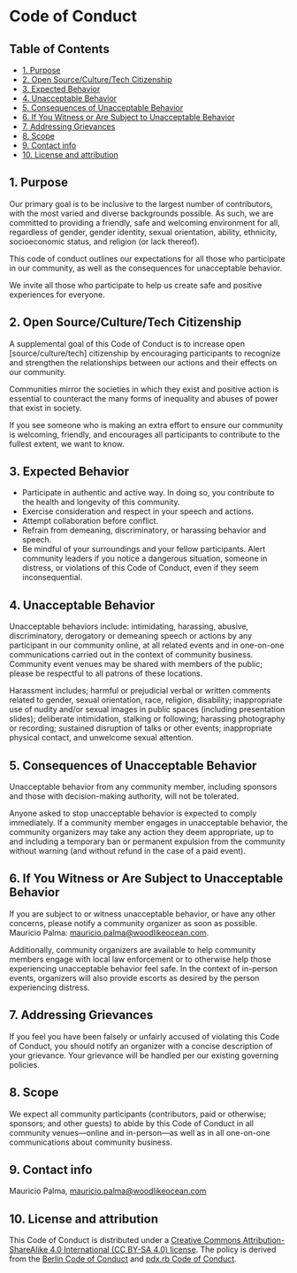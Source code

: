 # Code of Conduct

## Table of Contents

- [1. Purpose](#1-purpose)
- [2. Open Source/Culture/Tech Citizenship](#2-open-sourceculturetech-citizenship)
- [3. Expected Behavior](#3-expected-behavior)
- [4. Unacceptable Behavior](#4-unacceptable-behavior)
- [5. Consequences of Unacceptable Behavior](#5-consequences-of-unacceptable-behavior)
- [6. If You Witness or Are Subject to Unacceptable Behavior](#6-if-you-witness-or-are-subject-to-unacceptable-behavior)
- [7. Addressing Grievances](#7-addressing-grievances)
- [8. Scope](#8-scope)
- [9. Contact info](#9-contact-info)
- [10. License and attribution](#10-license-and-attribution)

## 1. Purpose

Our primary goal is to be inclusive to the largest number of contributors, with the most varied and diverse backgrounds possible. As such, we are committed to providing a friendly, safe and welcoming environment for all, regardless of gender, gender identity, sexual orientation, ability, ethnicity, socioeconomic status, and religion (or lack thereof).

This code of conduct outlines our expectations for all those who participate in our community, as well as the consequences for unacceptable behavior.

We invite all those who participate to help us create safe and positive experiences for everyone.

## 2. Open Source/Culture/Tech Citizenship

A supplemental goal of this Code of Conduct is to increase open [source/culture/tech] citizenship by encouraging participants to recognize and strengthen the relationships between our actions and their effects on our community.

Communities mirror the societies in which they exist and positive action is essential to counteract the many forms of inequality and abuses of power that exist in society.

If you see someone who is making an extra effort to ensure our community is welcoming, friendly, and encourages all participants to contribute to the fullest extent, we want to know.

## 3. Expected Behavior

- Participate in authentic and active way. In doing so, you contribute to the health and longevity of this community.
- Exercise consideration and respect in your speech and actions.
- Attempt collaboration before conflict.
- Refrain from demeaning, discriminatory, or harassing behavior and speech.
- Be mindful of your surroundings and your fellow participants. Alert community leaders if you notice a dangerous situation, someone in distress, or violations of this Code of Conduct, even if they seem inconsequential.

## 4. Unacceptable Behavior

Unacceptable behaviors include: intimidating, harassing, abusive, discriminatory, derogatory or demeaning speech or actions by any participant in our community online, at all related events and in one-on-one communications carried out in the context of community business. Community event venues may be shared with members of the public; please be respectful to all patrons of these locations.

Harassment includes; harmful or prejudicial verbal or written comments related to gender, sexual orientation, race, religion, disability; inappropriate use of nudity and/or sexual images in public spaces (including presentation slides); deliberate intimidation, stalking or following; harassing photography or recording; sustained disruption of talks or other events; inappropriate physical contact, and unwelcome sexual attention.

## 5. Consequences of Unacceptable Behavior

Unacceptable behavior from any community member, including sponsors and those with decision-making authority, will not be tolerated.

Anyone asked to stop unacceptable behavior is expected to comply immediately. If a community member engages in unacceptable behavior, the community organizers may take any action they deem appropriate, up to and including a temporary ban or permanent expulsion from the community without warning (and without refund in the case of a paid event).

## 6. If You Witness or Are Subject to Unacceptable Behavior

If you are subject to or witness unacceptable behavior, or have any other concerns, please notify a community organizer as soon as possible. Mauricio Palma: mauricio.palma@woodlikeocean.com.

Additionally, community organizers are available to help community members engage with local law enforcement or to otherwise help those experiencing unacceptable behavior feel safe. In the context of in-person events, organizers will also provide escorts as desired by the person experiencing distress.

## 7. Addressing Grievances

If you feel you have been falsely or unfairly accused of violating this Code of Conduct, you should notify an organizer with a concise description of your grievance. Your grievance will be handled per our existing governing policies.

## 8. Scope

We expect all community participants (contributors, paid or otherwise; sponsors; and other guests) to abide by this Code of Conduct in all community venues—online and in-person—as well as in all one-on-one communications about community business.

## 9. Contact info

Mauricio Palma, mauricio.palma@woodlikeocean.com

## 10. License and attribution

This Code of Conduct is distributed under a [Creative Commons Attribution-ShareAlike 4.0 International (CC BY-SA 4.0) license](https://creativecommons.org/licenses/by-sa/4.0/). The policy is derived from the [Berlin Code of Conduct](https://berlincodeofconduct.org/) and [pdx.rb Code of Conduct](https://pdxruby.org/CONDUCT).

